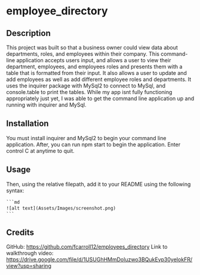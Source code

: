 # employee_directory

## Description


This project was built so that a business owner could view data about departments, roles, and employees within their company. This command-line application accepts users input, and allows a user to view their department, employees, and employees roles and presents them with a table that is formatted from their input. It also allows a user to update and add employees as well as add different employee roles and departments. It uses the inquirer package with MySql2 to connect to MySql, and console.table to print the tables. While my app isnt fully functioning appropriately just yet, I was able to get the command line application up and running with inquirer and MySql. 

## Installation

You must install inquirer and MySql2 to begin your command line application. After, you can run npm start to begin the application. Enter control C at anytime to quit.

## Usage


 Then, using the relative filepath, add it to your README using the following syntax:

    ```md
    ![alt text](Assets/Images/screenshot.png)
    ```

## Credits

GitHub: https://github.com/fcarroll12/employees_directory
Link to walkthrough video: https://drive.google.com/file/d/1USUGhHMmDoluzwo3BQukEvp30yeIokFR/view?usp=sharing
